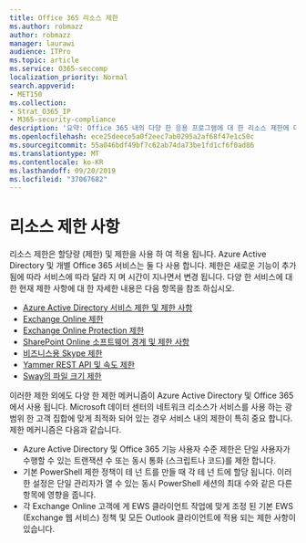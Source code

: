 ```yaml
---
title: Office 365 리소스 제한
ms.author: robmazz
author: robmazz
manager: laurawi
audience: ITPro
ms.topic: article
ms.service: O365-seccomp
localization_priority: Normal
search.appverid:
- MET150
ms.collection:
- Strat_O365_IP
- M365-security-compliance
description: '요약: Office 365 내의 다양 한 응용 프로그램에 대 한 리소스 제한에 대해 설명 합니다.'
ms.openlocfilehash: ece25deece5a0f2eec7ab0295a2af68f47e1c50c
ms.sourcegitcommit: 55a046bdf49bf7c62ab74da73be1fd1cf6f0ad86
ms.translationtype: MT
ms.contentlocale: ko-KR
ms.lasthandoff: 09/20/2019
ms.locfileid: "37067682"
---
```

# <a name="resource-limits"></a>리소스 제한 사항

리소스 제한은 할당량 (제한) 및 제한을 사용 하 여 적용 됩니다. Azure Active Directory 및 개별 Office 365 서비스는 둘 다 사용 합니다. 제한은 새로운 기능이 추가 됨에 따라 서비스에 따라 달라 지 며 시간이 지나면서 변경 됩니다. 다양 한 서비스에 대 한 현재 제한 사항에 대 한 자세한 내용은 다음 항목을 참조 하십시오.
- [Azure Active Directory 서비스 제한 및 제한 사항](https://msdn.microsoft.com/en-us/library/azure/dn764971.aspx)
- [Exchange Online 제한](https://technet.microsoft.com/en-us/library/exchange-online-limits.aspx)
- [Exchange Online Protection 제한](https://technet.microsoft.com/en-us/library/exchange-online-protection-limits.aspx)
- [SharePoint Online 소프트웨어 경계 및 제한 사항](https://support.office.com/article/SharePoint-Online-software-boundaries-and-limits-8F34FF47-B749-408B-ABC0-B605E1F6D498)
- [비즈니스용 Skype 제한](https://technet.microsoft.com/en-us/library/skype-for-business-online-limits.aspx)
- [Yammer REST API 및 속도 제한](https://developer.yammer.com/docs/rest-api-rate-limits)
- [Sway의 파일 크기 제한](https://support.office.com/article/File-size-limits-in-Sway-4db21bc6-b42b-499f-9272-66e089db109f)

이러한 제한 외에도 다양 한 제한 메커니즘이 Azure Active Directory 및 Office 365에서 사용 됩니다. Microsoft 데이터 센터의 네트워크 리소스가 서비스를 사용 하는 광범위 한 고객 집합에 맞게 최적화 되어 있는 경우 서비스 내의 제한이 특히 중요 합니다. 제한 메커니즘은 다음과 같습니다.
- Azure Active Directory 및 Office 365 기능 사용자 수준 제한은 단일 사용자가 수행할 수 있는 트랜잭션 수 또는 동시 통화 (스크립트나 코드)를 제한 합니다.
- 기본 PowerShell 제한 정책이 테 넌 트를 만들 때 각 테 넌 트에 할당 됩니다. 이러한 설정은 단일 관리자가 열 수 있는 동시 PowerShell 세션의 최대 수와 같은 다른 항목에 영향을 줍니다.
- 각 Exchange Online 고객에 게 EWS 클라이언트 작업에 맞게 조정 된 기본 EWS (Exchange 웹 서비스) 정책 및 모든 Outlook 클라이언트에 적용 되는 제한 사항이 있습니다.
